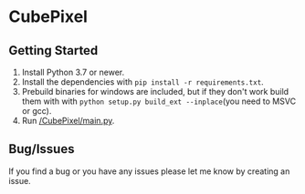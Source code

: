 # CubePixel

## Getting Started 
1) Install Python 3.7 or newer.
2) Install the dependencies with `pip install -r requirements.txt`.
3) Prebuild binaries for windows are included, but if they don't work build them with with `python setup.py build_ext --inplace`(you need to MSVC or gcc).
4) Run [/CubePixel/main.py](/CubePixel/main.py).

## Bug/Issues
If you find a bug or you have any issues please let me know by creating an issue.
